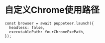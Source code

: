# 自定义Chrome使用路径
``` node
const browser = await puppeteer.launch({
  headless: false,
  executablePath: YourChromeExePath,
});

```
